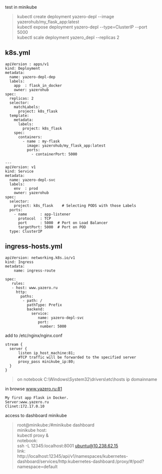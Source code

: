 test in minikube

 > kubectl create deployment yazero-depl --image yazerohub/my_flask_app:latest  
 > kubectl expose deployment yazero-depl --type=ClusterIP --port 5000  
 > kubectl scale deployment yazero_depl --replicas 2  

## k8s.yml
```
apiVersion : apps/v1
kind: Deployment
metadata:
  name: yazero-depl-dep
  labels:
    app  : flask_in_docker
    owner: yazerohub
spec:
  replicas: 2
  selector:
    matchLabels:
      project: k8s_flask
  template:
    metadata:
      labels:
        project: k8s_flask
    spec:
      containers:
        - name : my-flask
          image: yazerohub/my_flask_app:latest
          ports:
            - containerPort: 5000

---
apiVersion: v1
kind: Service
metadata:
  name: yazero-depl-svc
  labels:
    env  : prod
    owner: yazerohub
spec:
  selector:
    project: k8s_flask    # Selecting PODS with those Labels
  ports:
    - name      : app-listener
      protocol  : TCP
      port      : 5000  # Port on Load Balancer
      targetPort: 5000  # Port on POD
  type: ClusterIP
```

## ingress-hosts.yml
```
apiVersion: networking.k8s.io/v1
kind: Ingress
metadata:
    name: ingress-route

spec:
   rules:
   - host: www.yazero.ru
     http:
       paths:
        - path: /
          pathType: Prefix
          backend:
            service:
               name: yazero-depl-svc
               port:
                number: 5000
```


add to /etc/nginx/nginx.conf
```
stream {
  server {
      listen ip_host_machine:81;
      #TCP traffic will be forwarded to the specified server
      proxy_pass minikube_ip:80;
  }
}
```

> on notebook C:\Windows\System32\drivers\etc\hosts
> ip  domainname


in browse www.yazero.ru:81
```
My first app Flask in Docker.
Server:www.yazero.ru
Clinet:172.17.0.10
```




access to dashboard minikube 
 > root@minikube:/#minikube dashboard  
minikube host:  
 >kubectl proxy &  
notebook:   
  ssh -L 12345:localhost:8001 ubuntu@10.238.62.15  
link:  
  http://localhost:12345/api/v1/namespaces/kubernetes-dashboard/services/http:kubernetes-dashboard:/proxy/#/pod?namespace=default
